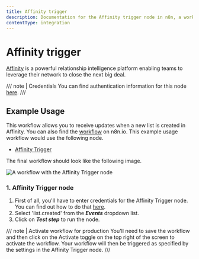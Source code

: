 ```yaml
---
title: Affinity trigger
description: Documentation for the Affinity trigger node in n8n, a workflow automation platform. Includes details of operations and configuration, and links to examples and credentials information.
contentType: integration
---
```


# Affinity trigger

[Affinity](https://www.affinity.co/) is a powerful relationship intelligence platform enabling teams to leverage their network to close the next big deal.

/// note | Credentials
You can find authentication information for this node [here](/integrations/builtin/credentials/affinity/).
///

## Example Usage

This workflow allows you to receive updates when a new list is created in Affinity. You can also find the [workflow](https://n8n.io/workflows/672) on n8n.io. This example usage workflow would use the following node.

- [Affinity Trigger]()

The final workflow should look like the following image.

![A workflow with the Affinity Trigger node](/_images/integrations/builtin/trigger-nodes/affinitytrigger/workflow.png)

### 1. Affinity Trigger node

1. First of all, you'll have to enter credentials for the Affinity Trigger node. You can find out how to do that [here](/integrations/builtin/credentials/affinity/).
2. Select 'list.created' from the ***Events*** dropdown list.
3. Click on ***Test step*** to run the node.

/// note | Activate workflow for production
You'll need to save the workflow and then click on the Activate toggle on the top right of the screen to activate the workflow. Your workflow will then be triggered as specified by the settings in the Affinity Trigger node.
///

